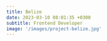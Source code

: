 ```yaml
---
title: Belize
date: 2023-03-10 08:01:35 +0300
subtitle: Frontend Developer
image: '/images/project-belize.jpg'
---
```

